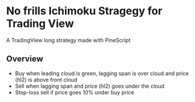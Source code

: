 # No frills Ichimoku Stragegy for Trading View
A TradingView long strategy made with PineScript

## Overview

* Buy when leading cloud is green, lagging span is over cloud and price (hl2) is above front cloud
* Sell when lagging span and price (hl2) goes under the cloud
* Stop-loss sell if price goes 10% under buy price
